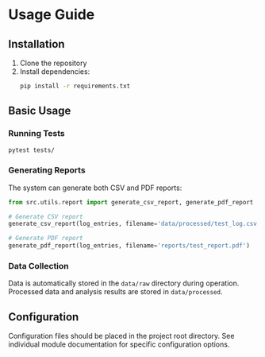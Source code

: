 # Usage Guide

## Installation

1. Clone the repository
2. Install dependencies:
   ```bash
   pip install -r requirements.txt
   ```

## Basic Usage

### Running Tests

```bash
pytest tests/
```

### Generating Reports

The system can generate both CSV and PDF reports:

```python
from src.utils.report import generate_csv_report, generate_pdf_report

# Generate CSV report
generate_csv_report(log_entries, filename='data/processed/test_log.csv')

# Generate PDF report
generate_pdf_report(log_entries, filename='reports/test_report.pdf')
```

### Data Collection

Data is automatically stored in the `data/raw` directory during operation.
Processed data and analysis results are stored in `data/processed`.

## Configuration

Configuration files should be placed in the project root directory.
See individual module documentation for specific configuration options. 